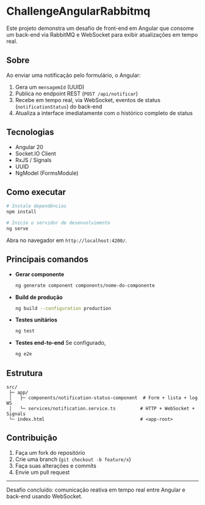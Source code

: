 # ChallengeAngularRabbitmq

Este projeto demonstra um desafio de front-end em Angular que consome um back-end via RabbitMQ e WebSocket para exibir atualizações em tempo real.

## Sobre

Ao enviar uma notificação pelo formulário, o Angular:

1. Gera um `mensagemId` (UUID)
2. Publica no endpoint REST (`POST /api/notificar`)
3. Recebe em tempo real, via WebSocket, eventos de status (`notificationStatus`) do back-end
4. Atualiza a interface imediatamente com o histórico completo de status

## Tecnologias

- Angular 20
- Socket.IO Client
- RxJS / Signals
- UUID
- NgModel (FormsModule)

## Como executar

```bash
# Instale dependências
npm install

# Inicie o servidor de desenvolvimento
ng serve
```

Abra no navegador em `http://localhost:4200/`.

## Principais comandos

- **Gerar componente**

  ```bash
  ng generate component components/nome-do-componente
  ```

- **Build de produção**

  ```bash
  ng build --configuration production
  ```

- **Testes unitários**

  ```bash
  ng test
  ```

- **Testes end-to-end**
  Se configurado,

  ```bash
  ng e2e
  ```

## Estrutura

```
src/
 ├─ app/
 │   ├─ components/notification-status-component  # Form + lista + log WS
 │   └─ services/notification.service.ts         # HTTP + WebSocket + Signals
 └─ index.html                                   # <app-root>
```

## Contribuição

1. Faça um fork do repositório
2. Crie uma branch (`git checkout -b feature/x`)
3. Faça suas alterações e commits
4. Envie um pull request

---

Desafio concluído: comunicação reativa em tempo real entre Angular e back-end usando WebSocket.
